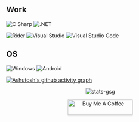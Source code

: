 

## Work
![C Sharp](https://img.shields.io/badge/C&nbsp;Sharp-239120.svg?logo=c-sharp&style=flat)
![.NET](https://img.shields.io/badge/.NET-512bd4.svg?logo=.net&style=flat)

![Rider](https://img.shields.io/badge/Rider-000.svg?logo=rider&style=flat)
![Visual Studio](https://img.shields.io/badge/Visual&nbsp;Studio-5c2d91.svg?logo=visual-studio&style=flat)
![Visual Studio Code](https://img.shields.io/badge/Visual&nbsp;Studio&nbsp;Code-007acc.svg?logo=visual-studio-code&style=flat)

## OS
![Windows](https://img.shields.io/badge/Windows-0078d6.svg?logo=windows&style=flat)
![Android](https://img.shields.io/badge/Android-fff.svg?logo=android&style=flat)

</div>

[![Ashutosh's github activity graph](https://github-readme-activity-graph.vercel.app/graph?username=spliffjapan&theme=github-compact)](https://github.com/ashutosh00710/github-readme-activity-graph)

<div align="center">

![stats-gsg](http://github-profile-summary-cards.vercel.app/api/cards/profile-details?username=spliffjapan&theme=github_dark)

<a href="https://www.buymeacoffee.com/charxemailv" target="_blank"><img src="https://www.buymeacoffee.com/assets/img/custom_images/orange_img.png" alt="Buy Me A Coffee" style="height: 41px !important;width: 174px !important;box-shadow: 0px 3px 2px 0px rgba(190, 190, 190, 0.5) !important;-webkit-box-shadow: 0px 3px 2px 0px rgba(190, 190, 190, 0.5) !important;" ></a>
